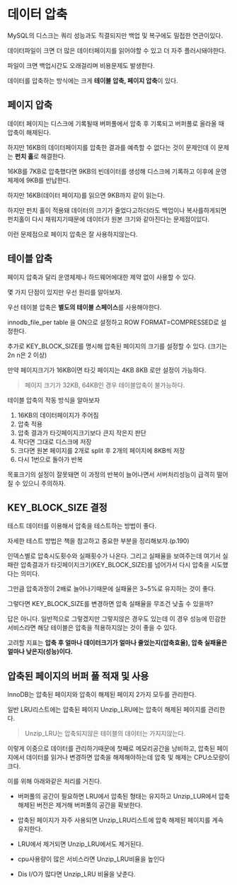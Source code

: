 데이터 압축
=

MySQL의 디스크는 쿼리 성능과도 직결되지만 백업 및 복구에도 밀접한 연관이있다.

데이터파일이 크면 더 많은 데이터페이지를 읽어야할 수 있고 더 자주 플러시돼야한다.

파일이 크면 백업시간도 오래걸리며 비용문제도 발생한다.

데이터를 압축하는 방식에는 크게 **테이블 압축, 페이지 압축**이 있다.

## 페이지 압축

데이터 페이지는 디스크에 기록될때 버퍼풀에서 압축 후 기록되고 버퍼풀로 올라올 때 압축이 해제된다.

하지만 16KB의 데이터페이지를 압축한 결과를 예측할 수 없다는 것이 문제인데 이 문제는 **펀치 홀**로 해결한다.

16KB를 7KB로 압축했다면 9KB의 빈데이터를 생성해 디스크에 기록하고 이후에 운영체제에 9KB를 반납한다.

하지만 16KB(데이터 페이지)를 읽으면 9KB까지 같이 읽는다.

하지만 펀치 홀이 적용돼 데이터의 크기가 줄었다고하더라도 백업이나 복사를하게되면 펀치홀이 다시 채워지기때문에 데이터가 원본 크기와 같아진다는 문제점이있다.

이런 문제점으로 페이지 압축은 잘 사용하지않는다.

## 테이블 압축

페이지 압축과 달리 운영체제나 하드웨어에대한 제약 없이 사용할 수 있다.

몇 가지 단점이 있지만 우선 원리를 알아보자.

우선 테이블 압축은 **별도의 테이블 스페이스**를 사용해야한다.

innodb_file_per table 을 ON으로 설정하고 ROW FORMAT=COMPRESSED로 설정한다.

추가로 KEY_BLOCK_SIZE를 명시해 압축된 페이지의 크기를 설정할 수 있다. (크기는 2n n은 2 이상)

만약 페이지크기가 16KB이면 타깃 페이지는 4KB 8KB 로만 설정이 가능하다.
>페이지 크기가 32KB, 64KB인 경우 테이블압축이 불가능하다.

테이블 압축의 작동 방식을 알아보자

1. 16KB의 데이터페이지가 주어짐
2. 압축 적용
3. 압축 결과가 타깃페이지크기보다 큰지 작은지 판단
4. 작다면 그대로 디스크에 저장
5. 크다면 원본 페이지를 2개로 split 후 2개의 페이지에 8KB씩 저장
6. 다시 1번으로 돌아가 반복

목표크기의 설정이 잘못돼면 이 과정의 반복이 늘어나면서 서버처리성능이 급격히 떨어질 수 있으니 주의하자.

## KEY_BLOCK_SIZE 결정

테스트 데이터를 이용해서 압축을 테스트하는 방법이 좋다.

자세한 테스트 방법은 책을 참고하고 중요한 부분을 정리해보자.(p.190)

인덱스별로 압축시도횟수와 실패횟수가 나온다. 그리고 실패율을 보여주는데 여기서 실패란 압축결과가 타깃페이지크기(KEY_BLOCK_SIZE)를 넘어가서 다시 압축을 시도했다는 의미다.

그만큼 압축과정이 2배로 늘어나기때문에 실패율은 3~5%로 유지하는 것이 좋다.

그렇다면 KEY_BLOCK_SIZE를 변경하면 압축 실패율을 무조건 낮출 수 있을까?

답은 아니다. 일반적으로 그렇겠지만 그렇지않은 경우도 있는데 이 경우 성능에 민감한 서비스라면 해당 테이블은 압축을 적용하지않는 것이 좋을 수 있다.

고려할 지표는 **압축 후 얼마나 데이터크기가 얼마나 줄었는지(압축효율), 압축 실패율은 얼마나 낮은지(성능)이다.**

## 압축된 페이지의 버퍼 풀 적재 및 사용

InnoDB는 압축된 페이지와 압축이 해제된 페이지 2가지 모두를 관리한다.

일반 LRU리스트에는 압축된 페이지 Unzip_LRU에는 압축이 해제된 페이지를 관리한다.

>Unzip_LRU는 압축되지않은 테이블의 데이터는 가지지않는다.

이렇게 이중으로 데이터를 관리하기때문에 첫째로 메모리공간을 낭비하고, 압축된 페이지에서 데이터를 읽거나 변경하면 압축을 해제해야하는데 압축 및 해제는 CPU소모량이 크다.

이를 위해 아래와같은 처리를 거친다.

- 버퍼풀의 공간이 필요하면 LRU에서 압축된 형태는 유지하고 Unzip_LUR에서 압축해제된 버전은 제거해 버퍼풀의 공간을 확보한다.

- 압축된 페이지가 자주 사용되면 Unzip_LRU리스트에 압축 해제된 페이지를 계속 유지한다.

- LRU에서 제거되면 Unzip_LRU에서도 제거된다.

- cpu사용량이 많은 서비스라면 Unzip_LRU비율을 높인다
- Dis I/O가 많다면 Unzip_LRU 비율을 낮춘다.
